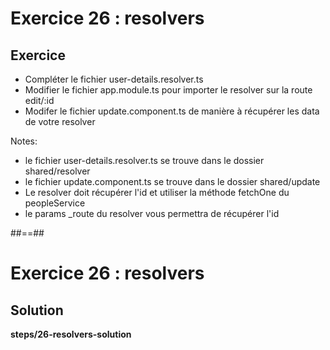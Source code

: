 <!-- .slide: class="exercice" -->
# Exercice 26 : resolvers
## Exercice<br>

- Compléter le fichier user-details.resolver.ts
- Modifier le fichier app.module.ts pour importer le resolver sur la route edit/:id
- Modifer le fichier update.component.ts de manière à récupérer les data de votre resolver

Notes:
- le fichier user-details.resolver.ts se trouve dans le dossier shared/resolver
- le fichier update.component.ts se trouve dans le dossier shared/update
- Le resolver doit récupérer l'id et utiliser la méthode fetchOne du peopleService
- le params _route du resolver vous permettra de récupérer l'id

##==##

<!-- .slide: class="full-center exercice" -->
# Exercice 26 : resolvers
## Solution
__steps/26-resolvers-solution__
